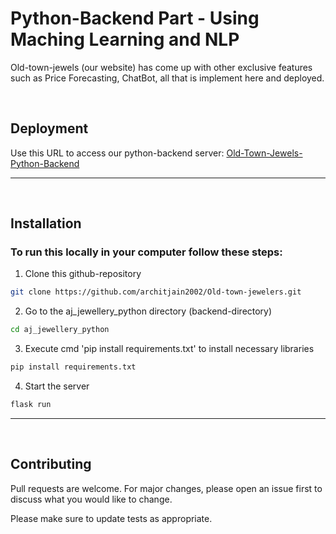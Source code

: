  # Python-Backend Part - Using Maching Learning and NLP

Old-town-jewels (our website) has come up with other exclusive features such as Price Forecasting, ChatBot, all that is implement here and deployed.


</br>

## Deployment

Use this URL to access our python-backend server:  [Old-Town-Jewels-Python-Backend](https://aj-py.azurewebsites.net/)


****
</br>


## Installation

### To run this locally in your computer follow these steps:


1. Clone this github-repository 
``` bash
git clone https://github.com/architjain2002/Old-town-jewelers.git

```
2.  Go to the aj_jewellery_python directory (backend-directory)
```bash
cd aj_jewellery_python
```
3. Execute cmd 'pip install requirements.txt' to install necessary libraries

``` bash
pip install requirements.txt
```

4. Start the server

``` bash
flask run
```
****
</br>

## Contributing

Pull requests are welcome. For major changes, please open an issue first to discuss what you would like to change.

Please make sure to update tests as appropriate.

